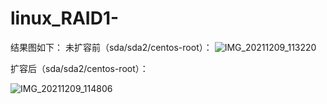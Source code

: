 # linux_RAID1-
结果图如下：
未扩容前（sda/sda2/centos-root）：
![IMG_20211209_113220](https://user-images.githubusercontent.com/85083926/145334298-e80768ce-a49d-44c1-9e35-22fdcfec153a.jpg)

扩容后（sda/sda2/centos-root）：

![IMG_20211209_114806](https://user-images.githubusercontent.com/85083926/145334574-54e27bbd-34d5-4412-9c55-90d4ff5c41c1.jpg)
